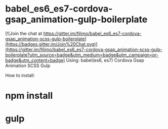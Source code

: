# babel_es6_es7-cordova-gsap_animation-gulp-boilerplate

[![Join the chat at https://gitter.im/filimo/babel_es6_es7-cordova-gsap_animation-scss-gulp-boilerplate](https://badges.gitter.im/Join%20Chat.svg)](https://gitter.im/filimo/babel_es6_es7-cordova-gsap_animation-scss-gulp-boilerplate?utm_source=badge&utm_medium=badge&utm_campaign=pr-badge&utm_content=badge)
Using:
    babel(es6, es7)
    Cordova
    Gsap
    Animation
    SCSS
    Gulp

How to install:

# npm install
# gulp
